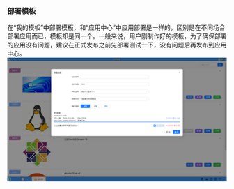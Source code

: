 ### 部署模板
在“我的模板”中部署模板，和“应用中心”中应用部署是一样的，区别是在不同场合部署应用而已，模板却是同一个。一般来说，用户刚制作好的模板，为了确保部署的应用没有问题，建议在正式发布之前先部署测试一下，没有问题后再发布到应用中心。
![alt text](../help_picture/03_mytemplate08.png)